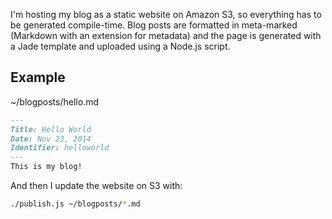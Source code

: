 I'm hosting my blog as a static website on Amazon S3, so everything has to be generated compile-time. Blog posts are formatted in meta-marked (Markdown with an extension for metadata) and the page is generated with a Jade template and uploaded using a Node.js script.

## Example
~/blogposts/hello.md
```markdown
---
Title: Hello World
Date: Nov 23, 2014
Identifier: helloworld
---
This is my blog!
```

And then I update the website on S3 with:
```bash
./publish.js ~/blogposts/*.md
```
